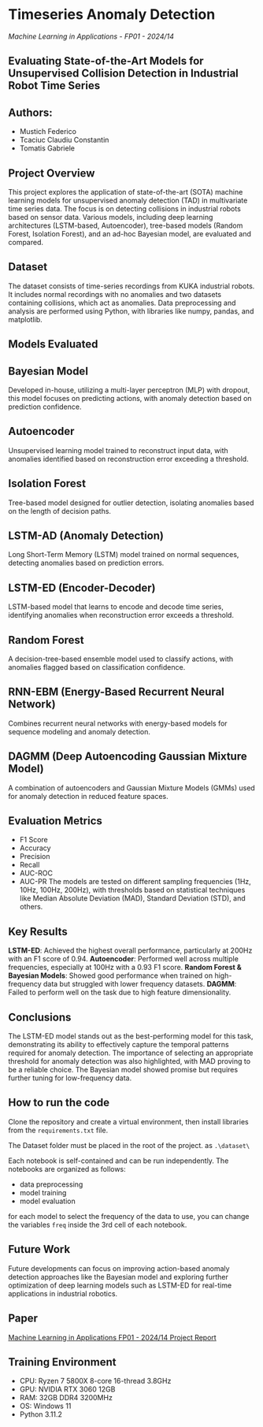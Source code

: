 # Timeseries Anomaly Detection
*Machine Learning in Applications - FP01 - 2024/14*
## Evaluating State-of-the-Art Models for Unsupervised Collision Detection in Industrial Robot Time Series

## Authors:
- Mustich Federico
- Tcaciuc Claudiu Constantin
- Tomatis Gabriele

## Project Overview
This project explores the application of state-of-the-art (SOTA) machine learning models for unsupervised anomaly detection (TAD) in multivariate time series data. The focus is on detecting collisions in industrial robots based on sensor data. Various models, including deep learning architectures (LSTM-based, Autoencoder), tree-based models (Random Forest, Isolation Forest), and an ad-hoc Bayesian model, are evaluated and compared.

## Dataset
The dataset consists of time-series recordings from KUKA industrial robots. It includes normal recordings with no anomalies and two datasets containing collisions, which act as anomalies. Data preprocessing and analysis are performed using Python, with libraries like numpy, pandas, and matplotlib.

## Models Evaluated
## Bayesian Model
Developed in-house, utilizing a multi-layer perceptron (MLP) with dropout, this model focuses on predicting actions, with anomaly detection based on prediction confidence.

## Autoencoder
Unsupervised learning model trained to reconstruct input data, with anomalies identified based on reconstruction error exceeding a threshold.

## Isolation Forest
Tree-based model designed for outlier detection, isolating anomalies based on the length of decision paths.

## LSTM-AD (Anomaly Detection)
Long Short-Term Memory (LSTM) model trained on normal sequences, detecting anomalies based on prediction errors.

## LSTM-ED (Encoder-Decoder)
LSTM-based model that learns to encode and decode time series, identifying anomalies when reconstruction error exceeds a threshold.

## Random Forest
A decision-tree-based ensemble model used to classify actions, with anomalies flagged based on classification confidence.

## RNN-EBM (Energy-Based Recurrent Neural Network)
Combines recurrent neural networks with energy-based models for sequence modeling and anomaly detection.

## DAGMM (Deep Autoencoding Gaussian Mixture Model)
A combination of autoencoders and Gaussian Mixture Models (GMMs) used for anomaly detection in reduced feature spaces.

## Evaluation Metrics
- F1 Score
- Accuracy
- Precision
- Recall
- AUC-ROC
- AUC-PR
The models are tested on different sampling frequencies (1Hz, 10Hz, 100Hz, 200Hz), with thresholds based on statistical techniques like Median Absolute Deviation (MAD), Standard Deviation (STD), and others.

## Key Results
**LSTM-ED**: Achieved the highest overall performance, particularly at 200Hz with an F1 score of 0.94.
**Autoencoder**: Performed well across multiple frequencies, especially at 100Hz with a 0.93 F1 score.
**Random Forest & Bayesian Models**: Showed good performance when trained on high-frequency data but struggled with lower frequency datasets.
**DAGMM**: Failed to perform well on the task due to high feature dimensionality.

## Conclusions
The LSTM-ED model stands out as the best-performing model for this task, demonstrating its ability to effectively capture the temporal patterns required for anomaly detection. The importance of selecting an appropriate threshold for anomaly detection was also highlighted, with MAD proving to be a reliable choice. The Bayesian model showed promise but requires further tuning for low-frequency data.


## How to run the code
Clone the repository and create a virtual environment, then install libraries from the `requirements.txt` file.

The Dataset folder must be placed in the root of the project. as `.\dataset\`

Each notebook is self-contained and can be run independently. The notebooks are organized as follows:
- data preprocessing
- model training
- model evaluation

for each model to select the frequency of the data to use, you can change the variables `freq` inside the 3rd cell of each notebook.

## Future Work
Future developments can focus on improving action-based anomaly detection approaches like the Bayesian model and exploring further optimization of deep learning models such as LSTM-ED for real-time applications in industrial robotics.

## Paper
[Machine Learning in Applications FP01 - 2024/14 Project Report](Paper_FP01_2024_14.pdf)

## Training Environment
- CPU: Ryzen 7 5800X 8-core 16-thread 3.8GHz
- GPU: NVIDIA RTX 3060 12GB
- RAM: 32GB DDR4 3200MHz
- OS: Windows 11
- Python 3.11.2
